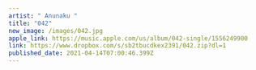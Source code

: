 ```yaml
---
artist: " Anunaku "
title: "042"
new_image: /images/042.jpg
apple_link: https://music.apple.com/us/album/042-single/1556249900
link: https://www.dropbox.com/s/sb2tbucdkex2391/042.zip?dl=1
published_date: 2021-04-14T07:00:46.399Z
---
```

